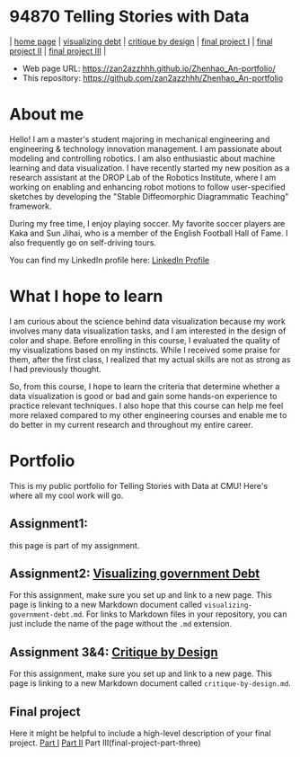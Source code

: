 # 94870 Telling Stories with Data
| [home page](https://zan2azzhhh.github.io/Zhenhao_An-portfolio/) | [visualizing debt](visualizing-government-debt) | [critique by design](critique-by-design) | [final project I](final-project-part-one) | [final project II](final-project-part-two) | [final project III](final-project-part-three) |

- Web page URL: https://zan2azzhhh.github.io/Zhenhao_An-portfolio/
- This repository: https://github.com/zan2azzhhh/Zhenhao_An-portfolio

# About me
Hello! I am a master's student majoring in mechanical engineering and engineering & technology innovation management. I am passionate about modeling and controlling robotics. I am also enthusiastic about machine learning and data visualization. I have recently started my new position as a research assistant at the DROP Lab of the Robotics Institute, where I am working on enabling and enhancing robot motions to follow user-specified sketches by developing the "Stable Diffeomorphic Diagrammatic Teaching" framework.

During my free time, I enjoy playing soccer. My favorite soccer players are Kaka and Sun Jihai, who is a member of the English Football Hall of Fame. I also frequently go on self-driving tours.

You can find my LinkedIn profile here: [LinkedIn Profile](https://www.linkedin.com/in/andyan1006/)

# What I hope to learn
I am curious about the science behind data visualization because my work involves many data visualization tasks, and I am interested in the design of color and shape. Before enrolling in this course, I evaluated the quality of my visualizations based on my instincts. While I received some praise for them, after the first class, I realized that my actual skills are not as strong as I had previously thought.

So, from this course, I hope to learn the criteria that determine whether a data visualization is good or bad and gain some hands-on experience to practice relevant techniques. I also hope that this course can help me feel more relaxed compared to my other engineering courses and enable me to do better in my current research and throughout my entire career.

# Portfolio
This is my public portfolio for Telling Stories with Data at CMU!  Here's where all my cool work will go.

## Assignment1:
this page is part of my assignment.

## Assignment2: [Visualizing government Debt](visualizing-government-debt)
For this assignment, make sure you set up and link to a new page.  This page is linking to a new Markdown document called `visualizing-government-debt.md`.  For links to Markdown files in your repository, you can just include the name of the page without the `.md` extension. 

## Assignment 3&4: [Critique by Design](critique-by-design.md)
For this assignment, make sure you set up and link to a new page.  This page is linking to a new Markdown document called `critique-by-design.md`.  

## Final project
Here it might be helpful to include a high-level description of your final project. 
[Part I](final-project-part-one)
[Part II](final-project-part-two)
Part III(final-project-part-three)
